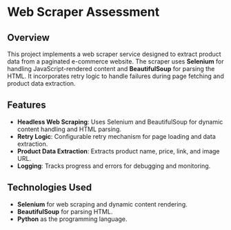# Web Scraper Assessment

## Overview

This project implements a web scraper service designed to extract product data from a paginated e-commerce website. The scraper uses **Selenium** for handling JavaScript-rendered content and **BeautifulSoup** for parsing the HTML. It incorporates retry logic to handle failures during page fetching and product data extraction.

## Features

- **Headless Web Scraping**: Uses Selenium and BeautifulSoup for dynamic content handling and HTML parsing.
- **Retry Logic**: Configurable retry mechanism for page loading and data extraction.
- **Product Data Extraction**: Extracts product name, price, link, and image URL.
- **Logging**: Tracks progress and errors for debugging and monitoring.

## Technologies Used

- **Selenium** for web scraping and dynamic content rendering.
- **BeautifulSoup** for parsing HTML.
- **Python** as the programming language.
